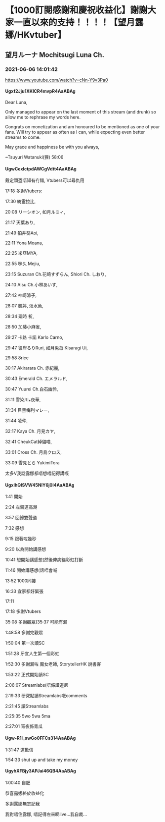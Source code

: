 # 【1000訂閱感謝和慶祝收益化】謝謝大家一直以來的支持！！！！【望月露娜/HKvtuber】

## 望月ルーナ  Mochitsugi Luna Ch.

### 2021-06-06 14:01:42

https://www.youtube.com/watch?v=cNn-Y9v3Pa0

#### Ugxf2Jju1XKlCR4mvpR4AaABAg

Dear Luna,



  Only managed to appear on the last moment of this stream (and drunk) so allow me to rephrase my words here.

   Congrats on monetization and am honoured to be mentioned as one of your fans. Will try to appear as often as I can, while expecting even better streams to come.

   May grace and happiness be with you always,

~Tsuyuri Watanuki(狸) 58:06



#### UgwCexIctpdAWCgVdtt4AaABAg

戴定頭盔唔知有冇錯, Vtubers可以尋仇用

17:18 多謝Vtubers: 

17:30 紡霊拉比, 

20:08 リーシオン, 如月ルミィ, 

21:17 天葉あり, 

21:49 狛井葵Aoi, 

22:11 Yona Moana, 

22:25 米亞MYA, 

22:55 咪久 Mejiu, 

23:15 Suzuran Ch.花崎すずらん, Shiori Ch. しおり, 

24:10 Aisu Ch.小林あいす, 

27:42 神崎涼子, 

28:07 凱婷, 淡水魚, 

28:34 廻時 祈, 

28:50 加藤小麻雀, 

29:27 卡路 卡諾 Karlo Carno, 

29:47 彼岸るりRuri, 如月兎苺 Kisaragi Ui, 

29:58 8rice 

30:17 Akirarara Ch. 赤紀麗, 

30:43 Emerald Ch. エメラルド, 

30:47 Yuurei Ch.白石幽怜, 

31:11 雪染川⁎夜華, 

31:34 目黑梅利マレー, 

31:44 凌仲, 

32:17 Kaya Ch. 月見カヤ, 

32:41 CheukCat綽貓喵, 

33:01 Cross Ch. 月島クロス, 

33:09 雪見とら YukimiTora 

太多V我諗露娜都唔想唔記得講嘅



#### UgxlhQlSVW45NlY6j0l4AaABAg

1:41 開始

2:24 左聲道高潮

3:57 回歸雙聲道

7:32 感想

9:15 跟著咗幾秒

9:20 以為開始講感想

10:41 想開始講感想(然後俾病貓彩虹打斷

11:46 開始講感想(話唔會喊

13:52 1000同接

16:33 宜家都好緊張

17:11 

17:18 多謝Vtubers

35:08 多謝觀眾(35:37 可能有漏

1:48:58 多謝完觀眾

1:50:04 第一次讀SC

1:51:28 牙宣人生第一個彩虹

1:52:30 多謝漏咗 魔女老師,  StorytellerHK 說書客

1:53:22 正式開始讀SC

2:06:07 Streamlabs(唔係讀道尼

2:19:33 研究點讀Streamlabs嘅comments

2:21:45 讀Streamlabs

2:25:35 5wo 5wa 5ma

2:27:01 宵夜係青瓜



#### Ugw-R1I_swGo0FFCs314AaABAg

1:31:47 道歉信

1:54:33 shut up and take my money



#### UgyhXFBjy3APJai46QB4AaABAg

1:00:40 自肥

恭喜露娜終於收益化

多謝露娜無忘記我

我對唔住露娜, 唔記得左來睇live...我自裁...

